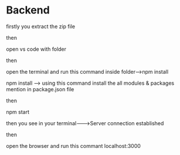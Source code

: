 

# Backend

firstly you extract the  zip file 

 then 

 open vs code with  folder 

 then

 open the terminal and run this command inside  folder-->npm install

npm install --> using this command install the all modules & packages mention in package.json file

then

npm start 

then you see in your terminal--->Server connection established

then 

open the browser and run this commant localhost:3000 






